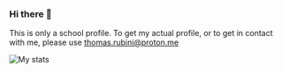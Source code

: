 ### Hi there 👋

This is only a school profile. To get my actual profile, or to get in contact with me, please use [thomas.rubini@proton.me](mailto:thomas.rubini@proton.me)

![My stats](https://github-readme-stats.vercel.app/api?username=ThomasRubini&show_icons=true&theme=radical)
